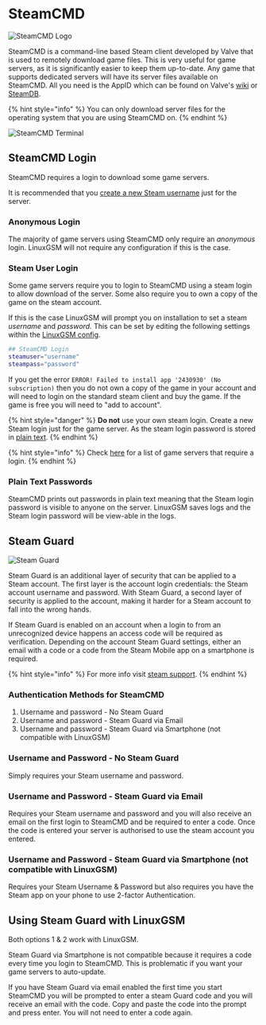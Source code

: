 # SteamCMD

![SteamCMD Logo](<../.gitbook/assets/steamcmd (1).png>)

SteamCMD is a command-line based Steam client developed by Valve that is used to remotely download game files. This is very useful for game servers, as it is significantly easier to keep them up-to-date. Any game that supports dedicated servers will have its server files available on SteamCMD. All you need is the AppID which can be found on Valve's [wiki](https://developer.valvesoftware.com/wiki/Dedicated_Servers_List) or [SteamDB](https://steamdb.info/search/?a=app&q=server).

{% hint style="info" %}
You can only download server files for the operating system that you are using SteamCMD on.
{% endhint %}

![SteamCMD Terminal](../.gitbook/assets/steamcmd.png)

## SteamCMD Login

SteamCMD requires a login to download some game servers.

It is recommended that you [create a new Steam username](https://store.steampowered.com/login/) just for the server.

### Anonymous Login

The majority of game servers using SteamCMD only require an _anonymous_ login. LinuxGSM will not require any configuration if this is the case.

### Steam User Login

Some game servers require you to login to SteamCMD using a steam login to allow download of the server. Some also require you to own a copy of the game on the steam account.

If this is the case LinuxGSM will prompt you on installation to set a steam _username_ and _password._ This can be set by editing the following settings within the [LinuxGSM config](../configuration/linuxgsm-config.md).

```bash
## SteamCMD Login
steamuser="username"
steampass="password"
```

If you get the error `ERROR! Failed to install app '2430930' (No subscription)` then you do not own a copy of the game in your account and will need to login on the standard steam client and buy the game. If the game is free you will need to "add to account".

{% hint style="danger" %}
**Do not** use your own steam login. Create a new Steam login just for the game server. As the steam login password is stored in [plain text](./#plain-text-passwords).
{% endhint %}

{% hint style="info" %}
Check [here](https://linuxgsm.com/data/steamcmd) for a list of game servers that require a login.
{% endhint %}

### Plain Text Passwords

SteamCMD prints out passwords in plain text meaning that the Steam login password is visible to anyone on the server. LinuxGSM saves logs and the Steam login password will be view-able in the logs.

## Steam Guard

![Steam Guard](../.gitbook/assets/steamguard.jpg)

Steam Guard is an additional layer of security that can be applied to a Steam account. The first layer is the account login credentials: the Steam account username and password. With Steam Guard, a second layer of security is applied to the account, making it harder for a Steam account to fall into the wrong hands.

If Steam Guard is enabled on an account when a login to from an unrecognized device happens an access code will be required as verification. Depending on the account Steam Guard settings, either an email with a code or a code from the Steam Mobile app on a smartphone is required.

{% hint style="info" %}
For more info visit [steam support](https://support.steampowered.com/kb_article.php?ref=4020-ALZM-5519).
{% endhint %}

### Authentication Methods for SteamCMD

1. Username and password - No Steam Guard
2. Username and password - Steam Guard via Email
3. Username and password - Steam Guard via Smartphone (not compatible with LinuxGSM)

### Username and Password - No Steam Guard

Simply requires your Steam username and password.

### Username and Password - Steam Guard via Email

Requires your Steam username and password and you will also receive an email on the first login to SteamCMD and be required to enter a code. Once the code is entered your server is authorised to use the steam account you entered.

### Username and Password - Steam Guard via Smartphone (not compatible with LinuxGSM)

Requires your Steam Username & Password but also requires you have the Steam app on your phone to use 2-factor Authentication.

## Using Steam Guard with LinuxGSM

Both options 1 & 2 work with LinuxGSM.

Steam Guard via Smartphone is not compatible because it requires a code every time you login to SteamCMD. This is problematic if you want your game servers to auto-update.

If you have Steam Guard via email enabled the first time you start SteamCMD you will be prompted to enter a steam Guard code and you will receive an email with the code. Copy and paste the code into the prompt and press enter. You will not need to enter a code again.
